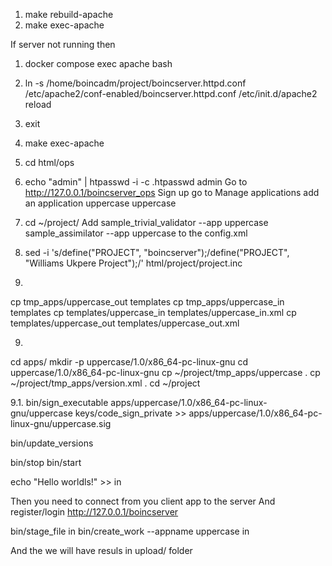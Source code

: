 1. make rebuild-apache
2. make exec-apache

If server not running then 
1. docker compose exec apache bash
2. ln -s /home/boincadm/project/boincserver.httpd.conf /etc/apache2/conf-enabled/boincserver.httpd.conf
/etc/init.d/apache2 reload
3. exit

3. make exec-apache
4. cd html/ops
5. echo "admin" | htpasswd -i -c .htpasswd admin
Go to http://127.0.0.1/boincserver_ops
Sign up
go to Manage applications
add an application
uppercase uppercase
6. cd ~/project/
Add
        <daemon>
            <cmd>sample_trivial_validator --app uppercase</cmd>
        </daemon>
        <daemon>
            <cmd>sample_assimilator --app uppercase</cmd>
        </daemon>
to the config.xml

7. sed -i 's/define("PROJECT", "boincserver");/define("PROJECT", "Williams Ukpere Project");/' html/project/project.inc

8. 
cp tmp_apps/uppercase_out templates
cp tmp_apps/uppercase_in templates
cp templates/uppercase_in templates/uppercase_in.xml
cp templates/uppercase_out templates/uppercase_out.xml

9. 
cd apps/
mkdir -p uppercase/1.0/x86_64-pc-linux-gnu
cd uppercase/1.0/x86_64-pc-linux-gnu
cp ~/project/tmp_apps/uppercase .
cp ~/project/tmp_apps/version.xml .
cd ~/project

9.1. bin/sign_executable apps/uppercase/1.0/x86_64-pc-linux-gnu/uppercase keys/code_sign_private >> apps/uppercase/1.0/x86_64-pc-linux-gnu/uppercase.sig

bin/update_versions

bin/stop
bin/start

echo "Hello worldls!" >> in

Then you need to connect from you client app to the server
And register/login
http://127.0.0.1/boincserver

bin/stage_file in
bin/create_work --appname uppercase in

And the we will have resuls in upload/ folder
